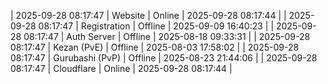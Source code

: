 | 2025-09-28 08:17:47 | Website | Online | 2025-09-28 08:17:44 |
| 2025-09-28 08:17:47 | Registration | Offline | 2025-09-09 16:40:23 |
| 2025-09-28 08:17:47 | Auth Server | Offline | 2025-08-18 09:33:31 |
| 2025-09-28 08:17:47 | Kezan (PvE) | Offline | 2025-08-03 17:58:02 |
| 2025-09-28 08:17:47 | Gurubashi (PvP) | Offline | 2025-08-23 21:44:06 |
| 2025-09-28 08:17:47 | Cloudflare | Online | 2025-09-28 08:17:44 |
